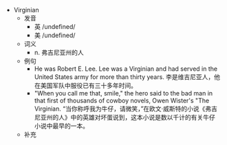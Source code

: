 - Virginian
  - 发音
    - 英 /undefined/
    - 美 /undefined/
  - 词义
    - n. 弗吉尼亚州的人
  - 例句
    - He was Robert E. Lee. Lee was a Virginian and had served in the United States army for more than thirty years. 李是维吉尼亚人，他在美国军队中服役已有三十多年时间。
    - "When you call me that, smile," the hero said to the bad man in that first of thousands of cowboy novels, Owen Wister's "The Virginian. “当你称呼我为牛仔，请微笑，”在欧文·威斯特的小说《弗吉尼亚州的人》中的英雄对坏蛋说到，这本小说是数以千计的有关牛仔小说中最早的一本。
  - 补充